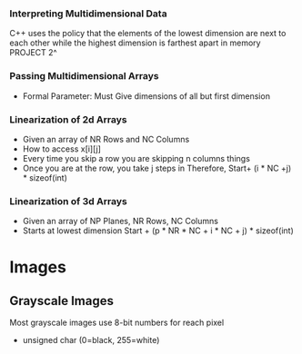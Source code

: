 ### Interpreting Multidimensional Data
C++ uses the policy that the elements of the lowest dimension are next to each other while the highest dimension is farthest apart in memory
PROJECT 2^

### Passing Multidimensional Arrays
- Formal Parameter: Must Give dimensions of all but first dimension

### Linearization of 2d Arrays
- Given an array of NR Rows and NC Columns
- How to access x\[i\]\[j\]
- Every time you skip a row you are skipping n columns things
- Once you are at the row, you take j steps in
Therefore, Start+ (i * NC +j) * sizeof(int)

### Linearization of 3d Arrays
- Given an array of NP Planes, NR Rows, NC Columns
- Starts at lowest dimension
Start + (p * NR * NC + i * NC + j) * sizeof(int)


# Images
## Grayscale Images
Most grayscale images use 8-bit numbers for reach pixel
- unsigned char (0=black, 255=white)
